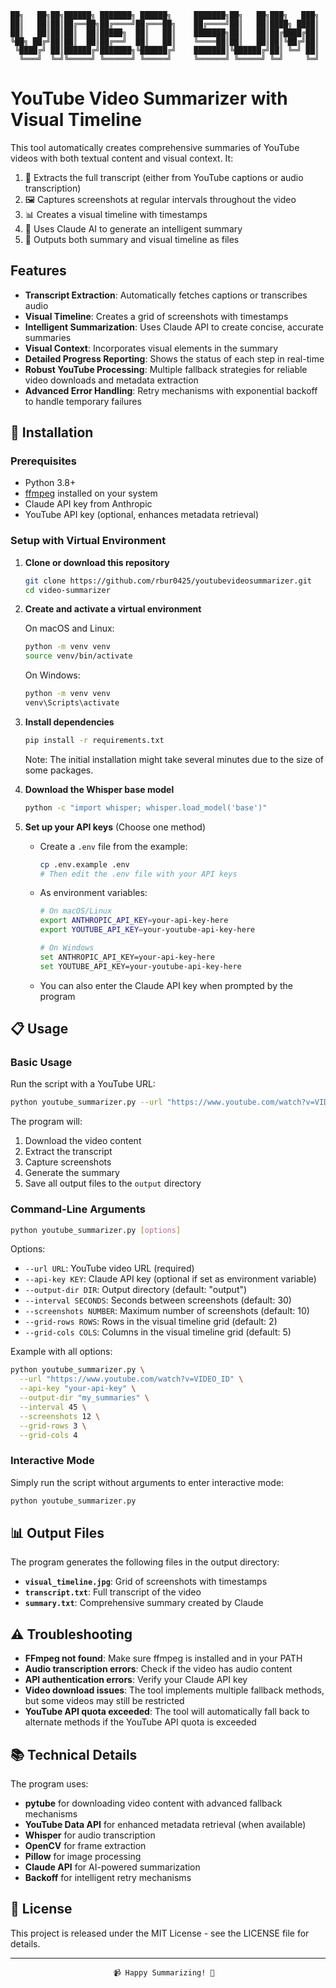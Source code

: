```
██╗   ██╗██╗██████╗ ███████╗ ██████╗     ███████╗██╗   ██╗███╗   ███╗
██║   ██║██║██╔══██╗██╔════╝██╔═══██╗    ██╔════╝██║   ██║████╗ ████║
██║   ██║██║██║  ██║█████╗  ██║   ██║    ███████╗██║   ██║██╔████╔██║
╚██╗ ██╔╝██║██║  ██║██╔══╝  ██║   ██║    ╚════██║██║   ██║██║╚██╔╝██║
 ╚████╔╝ ██║██████╔╝███████╗╚██████╔╝    ███████║╚██████╔╝██║ ╚═╝ ██║
  ╚═══╝  ╚═╝╚═════╝ ╚══════╝ ╚═════╝     ╚══════╝ ╚═════╝ ╚═╝     ╚═╝
```

# YouTube Video Summarizer with Visual Timeline

This tool automatically creates comprehensive summaries of YouTube videos with both textual content and visual context. It:

1. 📝 Extracts the full transcript (either from YouTube captions or audio transcription)
2. 🖼️ Captures screenshots at regular intervals throughout the video
3. 📊 Creates a visual timeline with timestamps
4. 🤖 Uses Claude AI to generate an intelligent summary
5. 📄 Outputs both summary and visual timeline as files

## Features

- **Transcript Extraction**: Automatically fetches captions or transcribes audio
- **Visual Timeline**: Creates a grid of screenshots with timestamps
- **Intelligent Summarization**: Uses Claude API to create concise, accurate summaries
- **Visual Context**: Incorporates visual elements in the summary
- **Detailed Progress Reporting**: Shows the status of each step in real-time
- **Robust YouTube Processing**: Multiple fallback strategies for reliable video downloads and metadata extraction
- **Advanced Error Handling**: Retry mechanisms with exponential backoff to handle temporary failures

## 🚀 Installation

### Prerequisites

- Python 3.8+
- [ffmpeg](https://ffmpeg.org/download.html) installed on your system
- Claude API key from Anthropic
- YouTube API key (optional, enhances metadata retrieval)

### Setup with Virtual Environment

1. **Clone or download this repository**

   ```bash
   git clone https://github.com/rbur0425/youtubevideosummarizer.git
   cd video-summarizer
   ```

2. **Create and activate a virtual environment**

   On macOS and Linux:

   ```bash
   python -m venv venv
   source venv/bin/activate
   ```

   On Windows:

   ```bash
   python -m venv venv
   venv\Scripts\activate
   ```

3. **Install dependencies**

   ```bash
   pip install -r requirements.txt
   ```

   Note: The initial installation might take several minutes due to the size of some packages.

4. **Download the Whisper base model**

   ```bash
   python -c "import whisper; whisper.load_model('base')"
   ```

5. **Set up your API keys** (Choose one method)

   - Create a `.env` file from the example:

     ```bash
     cp .env.example .env
     # Then edit the .env file with your API keys
     ```

   - As environment variables:

     ```bash
     # On macOS/Linux
     export ANTHROPIC_API_KEY=your-api-key-here
     export YOUTUBE_API_KEY=your-youtube-api-key-here

     # On Windows
     set ANTHROPIC_API_KEY=your-api-key-here
     set YOUTUBE_API_KEY=your-youtube-api-key-here
     ```

   - You can also enter the Claude API key when prompted by the program

## 📋 Usage

### Basic Usage

Run the script with a YouTube URL:

```bash
python youtube_summarizer.py --url "https://www.youtube.com/watch?v=VIDEO_ID"
```

The program will:

1. Download the video content
2. Extract the transcript
3. Capture screenshots
4. Generate the summary
5. Save all output files to the `output` directory

### Command-Line Arguments

```bash
python youtube_summarizer.py [options]
```

Options:

- `--url URL`: YouTube video URL (required)
- `--api-key KEY`: Claude API key (optional if set as environment variable)
- `--output-dir DIR`: Output directory (default: "output")
- `--interval SECONDS`: Seconds between screenshots (default: 30)
- `--screenshots NUMBER`: Maximum number of screenshots (default: 10)
- `--grid-rows ROWS`: Rows in the visual timeline grid (default: 2)
- `--grid-cols COLS`: Columns in the visual timeline grid (default: 5)

Example with all options:

```bash
python youtube_summarizer.py \
  --url "https://www.youtube.com/watch?v=VIDEO_ID" \
  --api-key "your-api-key" \
  --output-dir "my_summaries" \
  --interval 45 \
  --screenshots 12 \
  --grid-rows 3 \
  --grid-cols 4
```

### Interactive Mode

Simply run the script without arguments to enter interactive mode:

```bash
python youtube_summarizer.py
```

## 📊 Output Files

The program generates the following files in the output directory:

- **`visual_timeline.jpg`**: Grid of screenshots with timestamps
- **`transcript.txt`**: Full transcript of the video
- **`summary.txt`**: Comprehensive summary created by Claude

## ⚠️ Troubleshooting

- **FFmpeg not found**: Make sure ffmpeg is installed and in your PATH
- **Audio transcription errors**: Check if the video has audio content
- **API authentication errors**: Verify your Claude API key
- **Video download issues**: The tool implements multiple fallback methods, but some videos may still be restricted
- **YouTube API quota exceeded**: The tool will automatically fall back to alternate methods if the YouTube API quota is exceeded

## 📚 Technical Details

The program uses:

- **pytube** for downloading video content with advanced fallback mechanisms
- **YouTube Data API** for enhanced metadata retrieval (when available)
- **Whisper** for audio transcription
- **OpenCV** for frame extraction
- **Pillow** for image processing
- **Claude API** for AI-powered summarization
- **Backoff** for intelligent retry mechanisms

## 📄 License

This project is released under the MIT License - see the LICENSE file for details.

---

```
                       📹 Happy Summarizing! 📝
```
